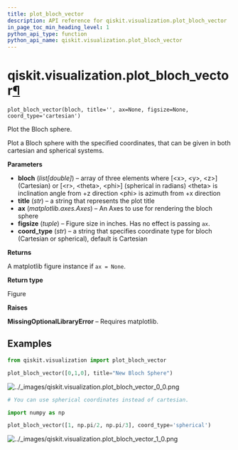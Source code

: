 ```yaml
---
title: plot_bloch_vector
description: API reference for qiskit.visualization.plot_bloch_vector
in_page_toc_min_heading_level: 1
python_api_type: function
python_api_name: qiskit.visualization.plot_bloch_vector
---
```


# qiskit.visualization.plot\_bloch\_vector[¶](#qiskit-visualization-plot-bloch-vector "Permalink to this headline")

<span id="qiskit.visualization.plot_bloch_vector" />

`plot_bloch_vector(bloch, title='', ax=None, figsize=None, coord_type='cartesian')`

Plot the Bloch sphere.

Plot a Bloch sphere with the specified coordinates, that can be given in both cartesian and spherical systems.

**Parameters**

*   **bloch** (*list\[double]*) – array of three elements where \[\<x>, \<y>, \<z>] (Cartesian) or \[\<r>, \<theta>, \<phi>] (spherical in radians) \<theta> is inclination angle from +z direction \<phi> is azimuth from +x direction
*   **title** (*str*) – a string that represents the plot title
*   **ax** (*matplotlib.axes.Axes*) – An Axes to use for rendering the bloch sphere
*   **figsize** (*tuple*) – Figure size in inches. Has no effect is passing `ax`.
*   **coord\_type** (*str*) – a string that specifies coordinate type for bloch (Cartesian or spherical), default is Cartesian

**Returns**

A matplotlib figure instance if `ax = None`.

**Return type**

Figure

**Raises**

**MissingOptionalLibraryError** – Requires matplotlib.

## Examples

```python
from qiskit.visualization import plot_bloch_vector

plot_bloch_vector([0,1,0], title="New Bloch Sphere")
```

![../\_images/qiskit.visualization.plot\_bloch\_vector\_0\_0.png](/images/api/qiskit/0.37/qiskit.visualization.plot_bloch_vector_0_0.png)

```python
# You can use spherical coordinates instead of cartesian.

import numpy as np

plot_bloch_vector([1, np.pi/2, np.pi/3], coord_type='spherical')
```

![../\_images/qiskit.visualization.plot\_bloch\_vector\_1\_0.png](/images/api/qiskit/0.37/qiskit.visualization.plot_bloch_vector_1_0.png)

